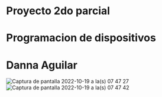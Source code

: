 # Proyecto 2do parcial 
# Programacion de dispositivos
# Danna Aguilar 
![Captura de pantalla 2022-10-19 a la(s) 07 47 27](https://user-images.githubusercontent.com/69810489/196724835-54636090-9b19-4f49-ba10-ddfffa3f7937.png)
![Captura de pantalla 2022-10-19 a la(s) 07 47 42](https://user-images.githubusercontent.com/69810489/196724858-38bb3568-48a2-4dc6-bb33-d3f5d16c9756.png)
